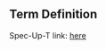 ## Term Definition

Spec-Up-T link: <a href='https://weboftrust.github.io/WOT-terms/docs/glossary/VCTEL'>here</a>
